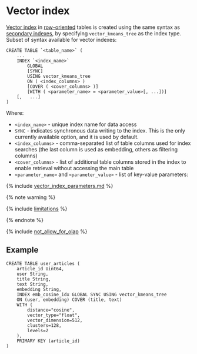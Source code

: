 # Vector index

[Vector index](../../../../concepts/glossary.md#vector-index) in [row-oriented](../../../../concepts/datamodel/table.md#row-oriented-tables) tables is created using the same syntax as [secondary indexes](secondary_index.md), by specifying `vector_kmeans_tree` as the index type. Subset of syntax available for vector indexes:

```yql
CREATE TABLE `<table_name>` (
    ...
    INDEX `<index_name>`
        GLOBAL
        [SYNC]
        USING vector_kmeans_tree
        ON ( <index_columns> )
        [COVER ( <cover_columns> )]
        [WITH ( <parameter_name> = <parameter_value>[, ...])]
    [,   ...]
)
```

Where:

* `<index_name>` - unique index name for data access
* `SYNC` - indicates synchronous data writing to the index. This is the only currently available option, and it is used by default.
* `<index_columns>` - comma-separated list of table columns used for index searches (the last column is used as embedding, others as filtering columns)
* `<cover_columns>` - list of additional table columns stored in the index to enable retrieval without accessing the main table
* `<parameter_name>` and `<parameter_value>` - list of key-value parameters:

{% include [vector_index_parameters.md](../_includes/vector_index_parameters.md) %}

{% note warning %}

{% include [limitations](../../../../_includes/vector-index-update-limitations.md) %}

{% endnote %}

{% include [not_allow_for_olap](../../../../_includes/not_allow_for_olap_note.md) %}

## Example

```yql
CREATE TABLE user_articles (
    article_id Uint64,
    user String,
    title String,
    text String,
    embedding String,
    INDEX emb_cosine_idx GLOBAL SYNC USING vector_kmeans_tree
    ON (user, embedding) COVER (title, text)
    WITH (
        distance="cosine",
        vector_type="float",
        vector_dimension=512,
        clusters=128,
        levels=2
    ),
    PRIMARY KEY (article_id)
)
```
